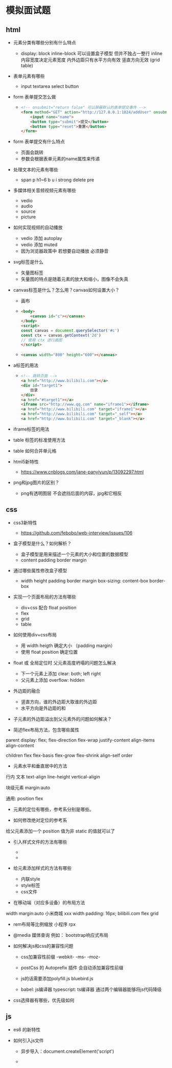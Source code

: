 # 模拟面试题

## html
- 元素分类有哪些分别有什么特点 

  - display: block   inline-block 可以设置盒子模型 但并不独占一整行  inline 内容宽度决定元素宽度 内外边距只有水平方向有效 竖直方向无效   (grid  table)

- 表单元素有哪些

  - input textarea select button

- form 表单提交怎么做

  - ```html
    <!-- onsubmit="return false" 可以屏蔽默认的表单提交事件 -->
    <form method="GET" action="http://127.0.0.1:1024/addUser" onsubmit="return false">
        <input name="name">
        <button type="submit">提交</button>
        <button type="reset">重置</button>
    </form>
    ```

- form 表单提交有什么特点

  - 页面会跳转
  - 参数会根据表单元素的name属性来传递

- 处理文本的元素有哪些

  - span p h1~6 b u i strong delete pre

- 多媒体相关音频视频元素有哪些

  - vedio
  - audio
  - source
  - picture

- 如何实现视频的自动播放

  - vedio 添加 autoplay
  - vedio 添加 muted
  - 因为浏览器政策中 若想要自动播放 必须静音

- svg标签是什么

  - 矢量图标签
  - 矢量图的特点是随着元素的放大和缩小，图像不会失真

- canvas标签是什么？怎么用？canvas如何设置大小？

  - 画布

  - ```html
    <body>
        <canvas id="c"></canvas>
    </body>
    <script>
    const canvas = document.querySelector('#c')
    const ctx = canvas.getContext('2d')
    // 使用 ctx 进行画图
    </script>
    ```

  - ```html
    <canvas width="800" height="600"></canvas>
    ```

- a标签的用法

  - ```html
    <!-- 跳转页面 -->
    <a href="http://www.bilibili.com"></a>
    <div id="target1">
        目录
    </div>
    <a href="#target1"></a>
    <iframe src="http://www.qq.com" name="iframe1"></iframe>
    <a href="http://www.bilibili.com" target="iframe1"></a>
    <a href="http://www.bilibili.com" target="_self"></a>
    <a href="http://www.bilibili.com" target="_blank"></a>
    ```

- iframe标签的用法

- table 标签的标准使用方法

- table 如何合并单元格

- html5新特性 

  - https://www.cnblogs.com/jane-panyiyun/p/13092297.html

- png和jpg图片的区别？

  - png有透明图层 不会遮挡后面的内容，jpg和它相反


## css
- css3新特性

  - https://github.com/febobo/web-interview/issues/106

- 盒子模型是什么？如何解析？

  - 盒子模型是用来描述一个元素的大小和位置的数据模型
  - content padding border margin

- 通过哪些属性修改盒子模型

  - width height padding border margin box-sizing: content-box border-box

- 实现一个页面布局的方法有哪些

  - div+css  配合 float position
  - flex
  - grid
  - table

- 如何使用div+css布局

  - 用 width heigth 确定大小 （padding margin）
  - 使用 float position 确定位置

- float 或 全局定位时 父元素高度坍塌的问题怎么解决

  - 下一个元素上添加 clear: both;  left right
  - 父元素上添加 overflow: hidden

- 外边距的融合

  - 竖直方向，谁的外边距大取谁的外边距
  - 水平方向是外边距的和

- 子元素的外边距溢出到父元素外的问题如何解决？

- 简述flex布局方法，包含哪些属性

parent
  display: flex;
  flex-direction
  flex-wrap
  justify-content
  align-items
  align-content

children
  flex
  flex-basis
  flex-grow
  flex-shrink
  align-self
  order


- 元素水平和垂直居中的方法

行内 文本  text-align line-height vertical-aligin

块级元素 margin:auto

通用: position flex

- 元素的定位有哪些，参考系分别是哪些。

- 如何修改绝对定位的参考系

给父元素添加一个 position 值为非 static 的值就可以了

- 引入样式文件的方法有哪些

  - <link type="stylesheet" href="../.css">

  - <style>
        @import 'path/to/css.css'
    </style>

- 给元素添加样式的方法有哪些

  - 内联style
  - style标签
  - css文件

- 在移动端（对应多设备）的布局方法

width margin:auto 小米商城
xxx width  padding: 16px; bilibili.com
flex grid

  - rem布局等比例缩放   小程序 rpx
  - @media 媒体查询  例如： bootstrap响应式布局

- 如何解决js和css的兼容性问题

  - css加兼容性前缀 -webkit-  -ms-  -moz-
  - postCss 的 Autoprefix 插件 会自动添加兼容性前缀

  - js的话需要添加polyfill.js  bluebird.js
  - babel: js编译器 typescript: ts编译器    通过两个编辑器能够将js代码降级

- css选择器有哪些，优先级如何

## js
- es6 的新特性

- 如何引入js文件

  - 异步导入：document.createElement('script')

  - <script src="path/to/js">

- 通过js设置class和style

  - const div = document.querySelector('div')
  - div.className = 'active'
  - div.classList.add   div.classList.remove
  - div.style.backgroundColor = '#fff'

- 如何获取一个元素的样式

  - div.style 读写元素 style 属性中的样式
  - document.styleSheets 读写 style 标签中的样式
  - getComputedStyle 读取元素具备的所有样式

- dom节点的操作有哪些

  - document.createElement
  - document.body.appendChild
  - document.body.insertBefore
  - div.remove
  - div.removeChild
  - div.replaceChild
  - div.parentElement
  - div.children

- 如何异步加载js脚本并调用加载后的内容

  - ```js
    const s = document.createElement('script')
    s.src='path/to/js'
    s.addEventListener('load',()=>{ 
        // 调用脚本中的内容
    })
    document.body.appendChild(s)
    ```

- 函数的防抖和节流

  - ```js
    // 防抖
    // 一段时间内的所有操作，只会保留最后一次的效果
    // 节流
    // 一段时间只能触发一次
    ```

- 为什么要闭包，怎么闭包

  - 防止不同文件中变量间的名称冲突

  - ```js
    const add = (()=>{
        // 此处创建的所有变量都是闭包的，不会被外部干扰，也不会被外部访问到
        return (x, y)=>{
            return x + y
        }
    })()
    ```


- 使用class声明类，继承该怎么做

class Car extends Object {
  #name
  run(){

  }
}

- 使用function声明类，继承该怎么做

function Ship(){
  let age = 1
  this.name
  this.run = function(){
  }
}

Ship.prototype = new Object()

- 原型链是什么有什么作用

  - A a=>B b=>C c
  - let i = new A()
  - i.b

- promise的作用和用法

const promise = new Promise((resolve, reject)=>{
  //resolve(123)
  reject()
})

promise.then(data=>{
  // 链式调用
  return promise
}).then()
.catch(reason=>{

}).finally()

- js 资源事件 焦点事件 按键事件 点击事件有哪些

  - load error
  - focus blur
  - keydown keyup keypress
  - click contextmenu dblclick
  - transitionend animationend

- js如何序列化反序列化

  - JSON.parse()  JSON.stringify()

- js 绑定事件的方法

  - dom.addEventListener
  - dom.onclick = function () {}
  - <button onclick="remove">

- 简述js垃圾回收机制

  - 通过变量作用域和函数调用栈，判断一个变量是否还在栈中，若不在栈中(也就是函数出栈之后)，该变量将被栈上释放掉(释放内存)，若变量是对象，则还会释放对象在堆上的内存

- this关键字在不同地方的指代分别是什么

最外层this代表window

对象方法内this代表当前对象

函数内this window  undefind 函数内的this收到 bind call apply 的影响

lambda表达式的this，不是自己的 是外部环境的

function fn(){
  let a = ()=>{
    // lambda表达式自己没有this
    // 所以此处this是 fn的this
    console.log(this)
  }
}

- 如何修改函数的this关键字指代的内容

- call apply bind 函数的作用和区别

- localstorage sessionstorage的作用和区别

- session cookie 的作用和区别

  - session 会话 存在服务器内存中 所以服务器重启以后就不在了
  - cookie 是存在浏览器上 每次请求指定url时将自动携带 cookie 给服务器

- 字符串操作有哪些

charAt startsWith endsWith substring split replace match trim indexOf lastIndexOf

- 数组操作有哪些

push pop shift unshift splice slice indexOf inclouds lastIndexOf
迭代函数
filter forEach every map reduce sort

- 如何声明一个函数

- 数据类型有哪些

  - https://developer.mozilla.org/zh-CN/docs/Web/JavaScript/Data_structures

  boolean number string undefined null bigint symbol object

- 如何声明json对象，如何调用赋值属性

let obj = {name: ''}
obj['name']

- arguments.callee的作用

  - callee 中保存的就是被调用的函数自身
  - 匿名函数中递归自己
  - 绑定一个一次性的事件
  - 总结: 函数内需要引用自身的情况都可以使用

- 如何克隆数组或对象

  - 浅拷贝  [...arr]  {...obj}  [].concat(arr)  Object.assign({}, obj)

- 如何深拷贝数组或对象

  - JSON.parse(JSON.stringify(arr))

- mapReduce做数据统计的方法

## 框架
- 浏览器输入一个url回车后，后续会发生哪些事情
- vue响应式和双向绑定是什么？有什么区别
  - 响应式：响应式属性 ref reactive，数据更新会立即更新页面
  - 双向绑定：<input :value="" @input=""/> <input v-model="name"/> 双向绑定的本质是用一个变量绑定给一个元素的值，元素事件又会回过头来赋值变量
- 指令有哪些
- 生命周期（在哪一个生命周期发起请求？Created或者mounted都有道理，说出自己的见解即可）
- 路由守卫
  - router.beforeEach
  - router.beforeResolve
  - router.afterEach
- 跨域的解决（不要停留在开发模式的跨域代理，结合生产模式继续给出方案）
  - 开发vue项目时跨域，在 vue.config.js 中添加 devServer ： { proxy: { '^/api': {  } } }
  - 服务器上添加跨域响应头 cors()   app.all('*',  (req, res, next)=>{ res.setHeader('access-controll-allow-origin', '*') })
  - jsonp跨域 利用 script标签不受跨域限制的特点进行跨域
- 组件化开发，组件的data为什么是函数
  - data的函数是一个工厂函数，她负责提供响应式数据的初始值，可以反复调用返回新的对象
  - data若不是函数就无法将props作为初始值赋值给data

export default {
  props: ['name'],
  data: { na: this.name }
  data(){
    return {
      na: this.name
    }
  }
}
- Watch和computed区别的使用场景
  - computed 有缓存
- *过滤器的使用和声明 （vue2 才有过滤器）
- Vuex的常见属性 state mutations actions getters modules strict namespaced
- Vue双向绑定原理  
  - 利用 v-bind 绑定属性给表单元素
  - 利用 v-on 监听表单元素发出的值变化事件，然后修改绑定的数据
- vue的响应式原理
- 虚拟DOM（为什么使用虚拟DOM,怎么实现更新？Diff算法）
- 自定义指令
- 组件通信方式(其实就是父子组件间如何传递参数)
  - defineProps modelValue
  - defineEmits update:moduleValue
- 如何给自定义组件绑定v-model属性
- Nexttick的理解
  - 下一次渲染完成后回调nexttick中的函数
  - 因为vue的data类似于react的setState 是异步设置，所以想要设置data属性后，立即从页面读取参数的话，需要用到nextTick
  - 组合式API    import {nextTick} from 'vue' ;   nextTick(()=>{})
  - 选项式API   { created(){ this.$nextTick( ()=>{} ) } }
- Style的 scoped的作用，在scoped情况下，如何修改ant-design或其它组件库组件的自有样式
- 如何监听对象的而某一个属性，比如data中有一个对象man
```
// 只监听name的变化，如何实现？
man:{
    name:””,
    age:””
}，
```

```js
// 选项式API
{
    watch: {
        'man.name': function(newValue, oldValue){}
    }
}

// 组合式API
import {watch, reactive} from 'vue'
const man = reactive({
    name: '',
    age: 0
})
watch(()=>man.name, (newValue, oldValue)=>{})
```

